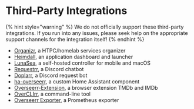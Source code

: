 # Third-Party Integrations

{% hint style="warning" %}
We do not officially support these third-party integrations. If you run into any issues, please seek help on the appropriate support channels for the integration itself!
{% endhint %}

- [Organizr](https://organizr.app/), a HTPC/homelab services organizer
- [Heimdall](https://github.com/linuxserver/Heimdall), an application dashboard and launcher
- [LunaSea](https://docs.lunasea.app/modules/overseerr), a self-hosted controller for mobile and macOS
- [Requestrr](https://github.com/darkalfx/requestrr/wiki/Configuring-Overseerr), a Discord chatbot
- [Doplarr](https://github.com/kiranshila/Doplarr), a Discord request bot
- [ha-overseerr](https://github.com/vaparr/ha-overseerr), a custom Home Assistant component
- [Overseerr-Extension](https://github.com/RemiRigal/Overseerr-Extension), a browser extension TMDb and IMDb
- [OverCLIrr](https://github.com/WillFantom/OverCLIrr), a command-line tool
- [Overseerr Exporter](https://github.com/WillFantom/overseerr-exporter), a Prometheus exporter
